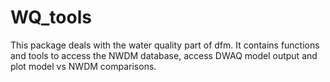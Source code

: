 # WQ_tools
This package deals with the water quality part of dfm. It contains functions and tools to access the NWDM database, access DWAQ model output and plot model vs NWDM comparisons. 

